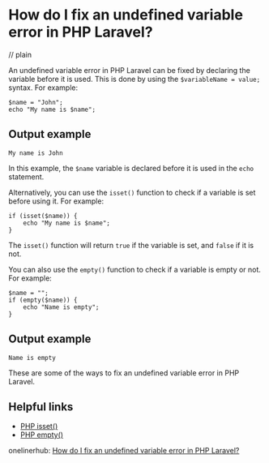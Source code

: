 # How do I fix an undefined variable error in PHP Laravel?
// plain

An undefined variable error in PHP Laravel can be fixed by declaring the variable before it is used. This is done by using the `$variableName = value;` syntax. For example:

```
$name = "John";
echo "My name is $name";
```
## Output example

```
My name is John
```

In this example, the `$name` variable is declared before it is used in the `echo` statement.

Alternatively, you can use the `isset()` function to check if a variable is set before using it. For example:

```
if (isset($name)) {
    echo "My name is $name";
}
```

The `isset()` function will return `true` if the variable is set, and `false` if it is not.

You can also use the `empty()` function to check if a variable is empty or not. For example:

```
$name = "";
if (empty($name)) {
    echo "Name is empty";
}
```
## Output example

```
Name is empty
```

These are some of the ways to fix an undefined variable error in PHP Laravel.

## Helpful links
- [PHP isset()](https://www.php.net/manual/en/function.isset.php)
- [PHP empty()](https://www.php.net/manual/en/function.empty.php)

onelinerhub: [How do I fix an undefined variable error in PHP Laravel?](https://onelinerhub.com/php-laravel/how-do-i-fix-an-undefined-variable-error-in-php-laravel)